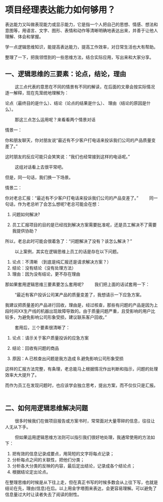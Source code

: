 # 项目经理表达能力如何够用？

表达能力又叫做表现能力或显示能力，它是指一个人把自己的思想、情感、想法和意图等，用语言、文字、图形、表情和动作等清晰明确地表达出来，并善于让他人理解、体会和掌握。　

学一点逻辑思维知识，能提高表达能力，提高工作效率，对日常生活也大有帮助。

整理了一下，把我领悟到的一些思维方法，结合实际应用，写出来和大家分享。

## 一、逻辑思维的三要素：论点，结论，理由
　　
这三点代表的意思在不同的情景有不同的解读，在后面的文章会按实际情况逐一解释，现在先笼统地理解为：

论点（最终目的是什么）、结论（论点的结果是什么）、 理由（结论的原因是什么）。

　　
那这三点怎么运用呢？来看看两个情景对话
　　

情景一：

你和朋友聊天，你对朋友说“最近有不少客户打电话来投诉我们公司的产品质量变差了。”

这时朋友的反应可能只会笑笑说：“我们也经常接到这样的电话呢。”

　　
这组对话看上去很平常吧。

但是，同一句话，我们换一下场景。
　　

情景二：

你对老总汇报：“最近有不少客户打电话来投诉我们公司的产品变差了。”
　　
同一句话，作为老总听了会怎么想呢?老总可能会在想：

1. 问题如何解决?

2. 员工汇报项目的目的是已经找到解决方案需要批准呢，还是员工解决不了需要我提供协助？
　　

所以，老总此时可能会很着急了：“问题解决了没有？该怎么解决？”

　　
以上案例，其实在逻辑思维上员工的话是存在以下问题。

1. 论点：不清晰 （到底是纯汇报还是请求解决方案？）
　　
2. 结论：没有结论（没有处理方法）
　　
3. 理由：因为没有结论，更不存在理由


那如果套用逻辑思维三要素要怎么套用呢?
　　
我们把上面的话试套用一下：

　　
“最近有客户投诉公司某产品的质量变差了，我想请示一下应急方案。

我建议把质量差的产品进行回收，理由是，经过核查，那些有问题的产品是因为上段时间XX生产线的机器出现故障导致的。由于质量问题严重，且受影响的用户比较多，为避免影响公司形象受损，建议联系客户回收。”

　　
套用后，三个要素很清晰了：

1. 论点：请示关于客户质量投诉的应急方案

2. 结论：回收有问题的商品
　　
3. 原因：A.已核查出问题是我方造成  B.避免影响公司形象受损

这样的汇报方法完整，有条理，老总能马上根据情况作出判断和指示，问题的处理效率大大提升了。

而作为员工在发现问题时，也应该学会独立思考，提出方案，而不仅仅只是汇报。
　　
## 二、如何用逻辑思维解决问题
　　
很多时候我们在做项目报告或方案书时，常常面对大量零碎的信息，往往让人无从下手。

　　
但如果运用逻辑思维方法则可以指引我们很好地处理，我通常使用的方法如下：
　
1. 把有效的信息记录成要点，用简短的文字将每点记录；
　　
2. 分析每点之间的关联性，把他们分类；
　　
3. 分析各大分类的反映的内容，最后定出结论，记录成各个结论点；
　　
4. 根据结论定出论点。

在整理思维的时候是从下往上走，但在真正书写的时候多数会从上往下写，也就是结论在先，理由(信息)在后。以上用金字塔图来表达，会更容易理解。可以避免了信息量过大时让读者失去了阅读的耐性。